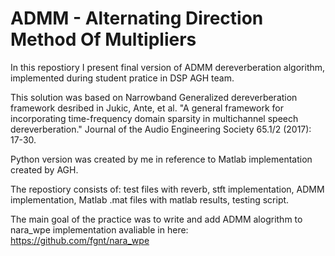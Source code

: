 ADMM - Alternating Direction Method Of Multipliers
===========
In this repostiory I present final version of ADMM dereverberation 
algorithm, implemented during student pratice in DSP AGH team.

This solution was based on Narrowband Generalized dereverberation framework desribed in
Jukic, Ante, et al. "A general framework for incorporating time-frequency
domain sparsity in multichannel speech dereverberation."
Journal of the Audio Engineering Society 65.1/2 (2017): 17-30.

Python version was created by me in reference to Matlab implementation 
created by AGH.

The repostiory consists of: test files with reverb, stft implementation, ADMM implementation, 
Matlab .mat files with matlab results, testing script.

The main goal of the practice was to write and add ADMM alogrithm to nara_wpe
implementation avaliable in here: https://github.com/fgnt/nara_wpe



